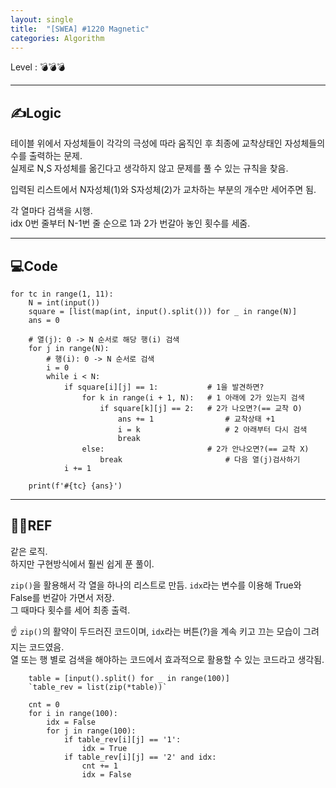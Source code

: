```yaml
---
layout: single
title:  "[SWEA] #1220 Magnetic"
categories: Algorithm
---
```


Level : 💣💣💣

---

## ✍Logic
테이블 위에서 자성체들이 각각의 극성에 따라 움직인 후 최종에 교착상태인 자성체들의 수를 출력하는 문제.  
실제로 N,S 자성체를 옮긴다고 생각하지 않고 문제를 풀 수 있는 규칙을 찾음.  

입력된 리스트에서 N자성체(1)와 S자성체(2)가 교차하는 부분의 개수만 세어주면 됨.  

각 열마다 검색을 시행.  
idx 0번 줄부터 N-1번 줄 순으로 1과 2가 번갈아 놓인 횟수를 세줌.  


---

## 💻Code

```
for tc in range(1, 11):
    N = int(input())
    square = [list(map(int, input().split())) for _ in range(N)]
    ans = 0

    # 열(j): 0 -> N 순서로 해당 행(i) 검색
    for j in range(N):
        # 행(i): 0 -> N 순서로 검색
        i = 0
        while i < N:
            if square[i][j] == 1:           # 1을 발견하면?
                for k in range(i + 1, N):   # 1 아래에 2가 있는지 검색
                    if square[k][j] == 2:   # 2가 나오면?(== 교착 O)
                        ans += 1                # 교착상태 +1
                        i = k                   # 2 아래부터 다시 검색
                        break
                else:                       # 2가 안나오면?(== 교착 X)
                    break                       # 다음 열(j)검사하기
            i += 1

    print(f'#{tc} {ans}')
```


---

## 🙋‍♀️REF

같은 로직.  
하지만 구현방식에서 훨씬 쉽게 푼 풀이.  

`zip()`을 활용해서 각 열을 하나의 리스트로 만듬. 
`idx`라는 변수를 이용해 True와 False를 번갈아 가면서 저장.  
그 때마다 횟수를 세어 최종 출력.  

☝ `zip()`의 활약이 두드러진 코드이며, `idx`라는 버튼(?)을 계속 키고 끄는 모습이 그려지는 코드였음.  
열 또는 행 별로 검색을 해야하는 코드에서 효과적으로 활용할 수 있는 코드라고 생각됨.   

        table = [input().split() for _ in range(100)]
        `table_rev = list(zip(*table))`

        cnt = 0
        for i in range(100):
            idx = False
            for j in range(100):
                if table_rev[i][j] == '1':
                    idx = True
                if table_rev[i][j] == '2' and idx:
                    cnt += 1
                    idx = False